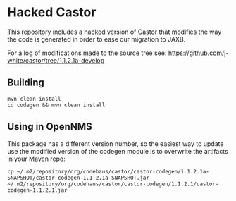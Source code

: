 # Hacked Castor

This repository includes a hacked version of Castor that modifies the way the code is generated in order to ease our migration to JAXB.

For a log of modifications made to the source tree see: https://github.com/j-white/castor/tree/1.1.2.1a-develop


## Building

    mvn clean install
    cd codegen && mvn clean install

## Using in OpenNMS

This package has a different version number, so the easiest way to update use the modified version of the codegen module is to overwrite the artifacts in your Maven repo: 

    cp ~/.m2/repository/org/codehaus/castor/castor-codegen/1.1.2.1a-SNAPSHOT/castor-codegen-1.1.2.1a-SNAPSHOT.jar ~/.m2/repository/org/codehaus/castor/castor-codegen/1.1.2.1/castor-codegen-1.1.2.1.jar
